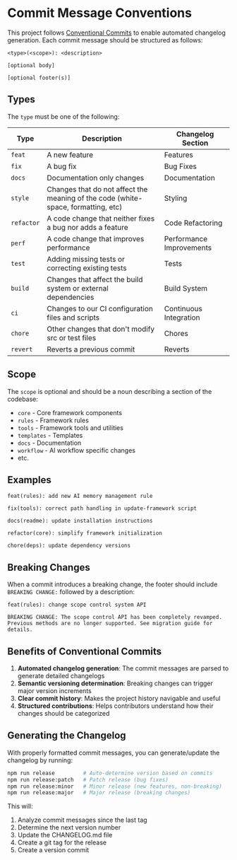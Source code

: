 # Commit Message Conventions

This project follows [Conventional Commits](https://www.conventionalcommits.org/) to enable automated changelog generation. Each commit message should be structured as follows:

```
<type>(<scope>): <description>

[optional body]

[optional footer(s)]
```

## Types

The `type` must be one of the following:

| Type | Description | Changelog Section |
|------|-------------|------------------|
| `feat` | A new feature | Features |
| `fix` | A bug fix | Bug Fixes |
| `docs` | Documentation only changes | Documentation |
| `style` | Changes that do not affect the meaning of the code (white-space, formatting, etc) | Styling |
| `refactor` | A code change that neither fixes a bug nor adds a feature | Code Refactoring |
| `perf` | A code change that improves performance | Performance Improvements |
| `test` | Adding missing tests or correcting existing tests | Tests |
| `build` | Changes that affect the build system or external dependencies | Build System |
| `ci` | Changes to our CI configuration files and scripts | Continuous Integration |
| `chore` | Other changes that don't modify src or test files | Chores |
| `revert` | Reverts a previous commit | Reverts |

## Scope

The `scope` is optional and should be a noun describing a section of the codebase:

- `core` - Core framework components
- `rules` - Framework rules
- `tools` - Framework tools and utilities
- `templates` - Templates
- `docs` - Documentation
- `workflow` - AI workflow specific changes
- etc.

## Examples

```
feat(rules): add new AI memory management rule

fix(tools): correct path handling in update-framework script

docs(readme): update installation instructions

refactor(core): simplify framework initialization

chore(deps): update dependency versions
```

## Breaking Changes

When a commit introduces a breaking change, the footer should include `BREAKING CHANGE:` followed by a description:

```
feat(rules): change scope control system API

BREAKING CHANGE: The scope control API has been completely revamped. Previous methods are no longer supported. See migration guide for details.
```

## Benefits of Conventional Commits

1. **Automated changelog generation**: The commit messages are parsed to generate detailed changelogs
2. **Semantic versioning determination**: Breaking changes can trigger major version increments
3. **Clear commit history**: Makes the project history navigable and useful
4. **Structured contributions**: Helps contributors understand how their changes should be categorized

## Generating the Changelog

With properly formatted commit messages, you can generate/update the changelog by running:

```bash
npm run release         # Auto-determine version based on commits
npm run release:patch   # Patch release (bug fixes)
npm run release:minor   # Minor release (new features, non-breaking)
npm run release:major   # Major release (breaking changes)
```

This will:
1. Analyze commit messages since the last tag
2. Determine the next version number
3. Update the CHANGELOG.md file
4. Create a git tag for the release
5. Create a version commit 